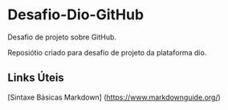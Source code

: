 # Desafio-Dio-GitHub
Desafio de projeto sobre GitHub.

Reposiótio criado para desafio de projeto da plataforma dio.

## Links Úteis
[Sintaxe Básicas Markdown] (https://www.markdownguide.org/)
